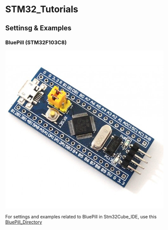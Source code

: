 # STM32_Tutorials

## Settinsg & Examples

### BluePill (STM32F103C8)

![BluePill](Docs/F1&#32;series/BluePill_Settings_for_stLink_v2/../../F1&#32;series/BluePill_Settings_for_stLink_v2/../../F1&#32;series/BluePill_Settings_for_stLink_v2/BluePilll_Image.jpg)

For settings and examples related to BluePill in Stm32Cube_IDE, use this [BluePill_Directory](Softwares/Examples/Bluepill/)